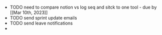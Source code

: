 - TODO  need to compare notion vs log seq and sitck to one tool - due by [[Mar 10th, 2023]]
- TODO  send sprint update emails
- TODO send leave notifications
-